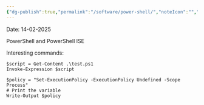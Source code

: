 ```yaml
---
{"dg-publish":true,"permalink":"/software/power-shell/","noteIcon":"","created":"2025-02-14T08:56:48.669-06:00"}
---
```


Date: 14-02-2025

PowerShell and PowerShell ISE

Interesting commands:
```
$script = Get-Content .\test.ps1
Invoke-Expression $script
```
```
$policy = "Set-ExecutionPolicy -ExecutionPolicy Undefined -Scope Process"
# Print the variable
Write-Output $policy
```
